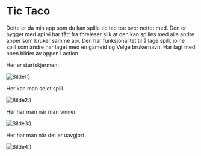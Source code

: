 # Tic Taco
Dette er da min app som du kan spille tic tac toe over nettet med.
Den er bygget med api vi har fått fra foreleser slik at den kan spilles med alle andre apper som bruker samme api.
Den har funksjonalitet til å lage spill, joine spill som andre har laget med en gameid og Velge brukernavn.
Har lagt med noen bilder av appen i action.

Her er startskjermen:

![Bilde1:)](https://github.com/maribe16/mariustictaco/blob/main/bilder/Startskjerm.PNG)

Her kan man se et spill.

![Bilde2:)](https://github.com/maribe16/mariustictaco/blob/main/bilder/spiller%20og%20gameid.PNG)

Her har man når man vinner.

![Bilde3:)](https://github.com/maribe16/mariustictaco/blob/main/bilder/Winner.PNG)

Her har man når det er uavgjort.

![Bilde4:)](https://github.com/maribe16/mariustictaco/blob/main/bilder/Draw.PNG)
